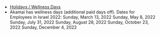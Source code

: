 - [Holidays / Wellness Days](https://ac-aloha.akamai.com/home/2022-holidays-wellness-days)
- Akamai has wellness days (additional paid days off). Dates for Employees in Israel 2022:
	Sunday, March 13, 2022
	Sunday, May 8, 2022
	Sunday, July 31, 2022
	Sunday, August 28, 2022
	Sunday, October 23, 2022
	Sunday, December 4, 2022